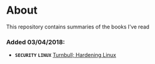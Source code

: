 # About

This repository contains summaries of the books I've read

### Added 03/04/2018:
 - ****`SECURITY`**** ****`LINUX`**** [Turnbull; Hardening Linux](books/Hardening_Linux.md)
